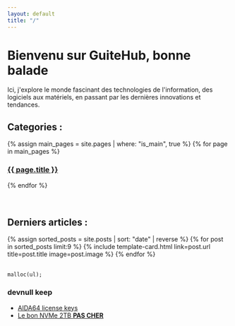 ```yaml
---
layout: default
title: "/"
---
```


# Bienvenu sur GuiteHub, bonne balade

Ici, j'explore le monde fascinant des technologies de l'information, des logiciels aux matériels, en passant par les dernières innovations et tendances.

<div class="container mt-5">
  <h2 class="mb-4">Categories :</h2>
  <!-- Les cartes pour les pages principales -->
  <div class="row row-cols-1 row-cols-md-2 g-4">
    {% assign main_pages = site.pages | where: "is_main", true %}
    {% for page in main_pages %}
    <div class="col">
      <a href="{{ page.url }}" class="text-decoration-none">
        <div class="card card-cover h-100 overflow-hidden text-bg-dark rounded-4 shadow-lg"
          style="background-image: url('{{ site.baseurl }}/assets/images/{{ page.image }}');">
          <div class="d-flex flex-column h-100 p-5 pb-3 text-shadow-1">
            <h3 class="pt-5 mt-5 mb-4 display-6 lh-1 fw-bold">{{ page.title }}</h3>
          </div>
        </div>
      </a>
    </div>
    {% endfor %}
  </div>
  <br>
  <br>
  <h2 class="mb-4">Derniers articles :</h2>
  <!-- Les cartes pour les articles récents -->
  <div class="row row-cols-1 row-cols-lg-3 row-cols-md-2 g-4">
    {% assign sorted_posts = site.posts | sort: "date" | reverse %}
    {% for post in sorted_posts limit:9 %}
    {% include template-card.html link=post.url title=post.title image=post.image %}
    {% endfor %}
  </div>

</div>
<br>

```
malloc(ul);
```

### devnull keep
- [AIDA64 license keys](https://gist.github.com/thegreatestminer/af7a7d6cb3cafc0c5c146999c687d58d)
- [Le bon NVMe 2TB **PAS CHER**](https://www.amazon.fr/gp/product/B08GVDNTGJ/ref=ppx_yo_dt_b_asin_title_o00_s00?ie=UTF8&psc=1)